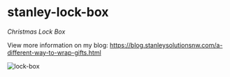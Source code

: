 # stanley-lock-box
*Christmas Lock Box*

View more information on my blog: https://blog.stanleysolutionsnw.com/a-different-way-to-wrap-gifts.html

![lock-box](https://engineerjoe440.github.io/stanley-solutions-blog/263718619_489805155698943_4659655016610554471_n.jpg)
